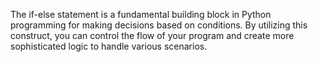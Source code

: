 The if-else statement is a fundamental building block in Python programming
for making decisions based on conditions. By utilizing this construct, 
you can control the flow of your program and create more sophisticated logic to 
handle various scenarios.
